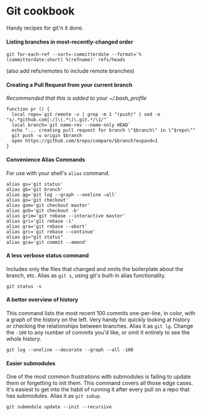 # Git cookbook
Handy recipes for git'n it done.

#### Listing branches in most-recently-changed order

```
git for-each-ref --sort=-committerdate --format='%(committerdate:short) %(refname)' refs/heads
```
(also add refs/remotes to include remote branches)

#### Creating a Pull Request from your current branch
_Recommended that this is added to your ~/.bash_profile_

```
function pr () {
  local repo=`git remote -v | grep -m 1 "(push)" | sed -e "s/.*github.com[:/]\(.*\)\.git.*/\1/"`
  local branch=`git name-rev --name-only HEAD`
  echo "... creating pull request for branch \"$branch\" in \"$repo\""
  git push -u origin $branch
  open https://github.com/$repo/compare/$branch?expand=1
}
```

#### Convenience Alias Commands
For use with your shell's `alias` command.

```
alias gs='git status'
alias gb='git branch'
alias gg='git log --graph --oneline —all'
alias go='git checkout'
alias gom='git checkout master'
alias gob='git checkout -b'
alias grim='git rebase --interactive master'
alias gri='git rebase -i'
alias gra='git rebase --abort'
alias grc='git rebase --continue'
alias gs="git status"
alias gca='git commit --amend'
```

#### A less verbose status command
Includes only the files that changed and omits the boilerplate about the branch, etc.  Alias as `git s`, using git's built-in alias functionality.
```
git status -s
```

#### A better overview of history
This command lists the most recent 100 commits one-per-line, in color, with a graph of the history on the left.  Very handy for quickly looking at history or checking the relationships between branches.  Alias it as `git lg`.  Change the `-100` to any number of commits you'd like, or omit it entirely to see the whole history.

```
git log --oneline --decorate --graph --all -100
```

#### Easier submodules
One of the most common frustrations with submodules is failing to update them or forgetting to init them.  This command covers all those edge cases.  It's easiest to get into the habit of running it after every pull on a repo that has submodules.  Alias it as `git subup`.

```
git submodule update --init --recursive
```
